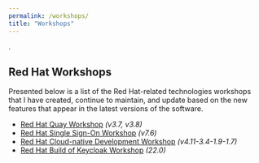 ```yaml
---
permalink: /workshops/
title: "Workshops"
---
```


.

## Red Hat Workshops

Presented below is a list of the Red Hat-related technologies workshops that I have created, continue to maintain, and update based on the new features that appear in the latest versions of the software.

* [Red Hat Quay Workshop](/quay-workshop) *(v3.7, v3.8)*
* [Red Hat Single Sign-On Workshop](/rhsso-workshop) *(v7.6)*
* [Red Hat Cloud-native Development Workshop](/cloud-native-development-workshop) *(v4.11-3.4-1.9-1.7)*
* [Red Hat Build of Keycloak Workshop](/rhbk-workshop) *(22.0)*
